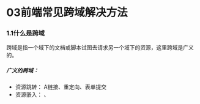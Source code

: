 # 03前端常见跨域解决方法



### 1.1什么是跨域

跨域是指一个域下的文档或脚本试图去请求另一个域下的资源，这里跨域是广义的。 

#####  广义的跨域： 

-   资源跳转： A链接、重定向、表单提交
-   资源嵌入： <link>、<script>、<img>、<frame>等dom标签，还有样式中background:url()、@font-face()等文件外链
-   脚本请求： js发起的ajax请求、dom和js对象的跨域操作等 

其实我们通常所说的跨域是狭义的，是由浏览器同源策略限制的一类请求场景。 

###  

### 1.1.2**什么是同源策略？** 

同源策略/SOP（Same origin policy）是一种约定，由Netscape公司1995年引入浏览器，它是浏览器最核心也最基本的安全功能，如果缺少了同源策略，浏览器很容易受到XSS、CSFR等攻击。所谓同源是指"协议+域名+端口"三者相同，即便两个不同的域名指向同一个ip地址，也非同源。 

######  同源策略限制以下几种行为： 

-   Cookie、LocalStorage 和 IndexDB 无法读取

-   DOM 和 Js对象无法获得

-   AJAX 请求不能发送

    

### 1.1.3**常见跨域场景**

```
URL                                      说明                    是否允许通信
http://www.domain.com/a.js
http://www.domain.com/b.js         同一域名，不同文件或路径           允许
http://www.domain.com/lab/c.js

http://www.domain.com:8000/a.js
http://www.domain.com/b.js         同一域名，不同端口                不允许
 
http://www.domain.com/a.js
https://www.domain.com/b.js        同一域名，不同协议                不允许
 
http://www.domain.com/a.js
http://192.168.4.12/b.js           域名和域名对应相同ip              不允许
 
http://www.domain.com/a.js
http://x.domain.com/b.js           主域相同，子域不同                不允许
http://domain.com/c.js
 
http://www.domain1.com/a.js
http://www.domain2.com/b.js        不同域名                         不允许
```





### 2**跨域解决方案**

-   通过jsonp跨域
-   document.domain + iframe跨域
-   location.hash + iframe
-   window.name + iframe跨域
-   postMessage跨域
-   跨域资源共享（CORS）
-   nginx代理跨域
-   nodejs中间件代理跨域
-   WebSocket协议跨域 



**一、 通过jsonp跨域**

通常为了减轻web服务器的负载，我们把js、css，img等静态资源分离到另一台独立域名的服务器上，在html页面中再通过相应的标签从不同域名下加载静态资源，而被浏览器允许，基于此原理，我们可以通过动态创建script，再请求一个带参网址实现跨域通信。 

这个方法需要客户端和服务端的配合才能完成。

 jsonp缺点：只能实现get一种请求。 



客户端：

```html
<!DOCTYPE html>
<html lang="en">
<head>
    <meta charset="UTF-8">
    <title>Title</title>
</head>
<body>
<script>
    let script = document.createElement('script');
    script.type = 'text/javascript';
    // 传参一个回调函数名给后端，方便后端返回时执行这个在前端定义的回调函数
    script.src = 'http://127.0.0.1:3000/jsonp?callback=' + handleCallback;
    document.head.appendChild(script);

    // 回调执行函数
    function handleCallback(res) {
        // console.log(JSON.stringify(res));
        console.log(res);
    }
</script>
</body>
</html>
```



服务端：

```js
let express = require('express');
const app = express();

app.get('/', (req, res)=>{
    res.send('hello world');
});

app.get('/jsonp', (req, res)=>{
    let arr = [
        {name: 'andy', age: 18},
        {name: 'wudi', age: 19},
        {name: 'akl', age: 20},
        {name: 'lks', age: 21},
        {name: 'aike', age: 22},
        {name: 'jojo', age: 23}
    ];
    //令客户端执行handleCallback函数
    const request = `handleCallback(${JSON.stringify(arr)})`;
    res.send(request);
});

app.listen(3000, function () {
    console.log('server is running!');
});

```




